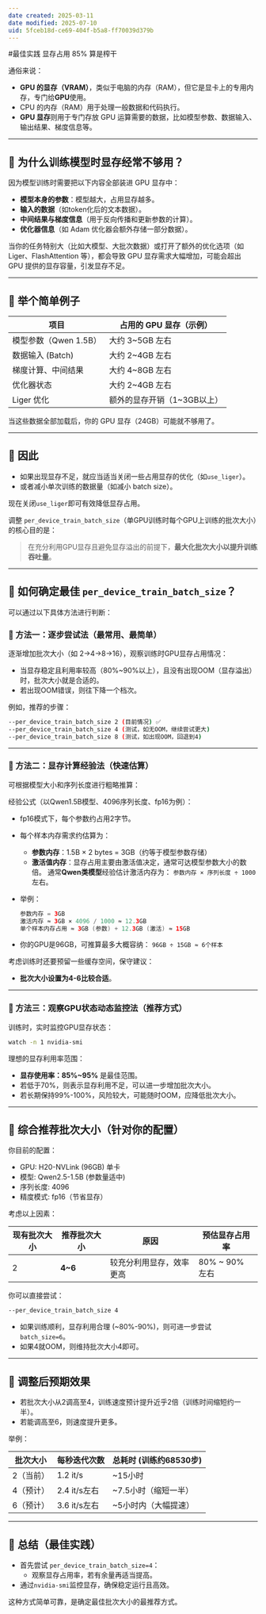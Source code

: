 ```yaml
---
date created: 2025-03-11
date modified: 2025-07-10
uid: 5fceb18d-ce69-404f-b5a8-ff70039d379b
---
```


#最佳实践  显存占用 85% 算是榨干

通俗来说：

- **GPU 的显存（VRAM）**，类似于电脑的内存（RAM），但它是显卡上的专用内存，专门给**GPU**使用。
- CPU 的内存（RAM）用于处理一般数据和代码执行。
- **GPU 显存**则用于专门存放 GPU 运算需要的数据，比如模型参数、数据输入、输出结果、梯度信息等。

---

## 📌 为什么训练模型时显存经常不够用？

因为模型训练时需要把以下内容全部装进 GPU 显存中：

- **模型本身的参数**：模型越大，占用显存越多。
- **输入的数据**（如token化后的文本数据）。
- **中间结果与梯度信息**（用于反向传播和更新参数的计算）。
- **优化器信息**（如 Adam 优化器会额外存储一部分数据）。

当你的任务特别大（比如大模型、大批次数据）或打开了额外的优化选项（如 Liger、FlashAttention 等），都会导致 GPU 显存需求大幅增加，可能会超出 GPU 提供的显存容量，引发显存不足。

---

## 🚩 举个简单例子

|项目|占用的 GPU 显存（示例）|
|---|---|
|模型参数（Qwen 1.5B）|大约 3~5GB 左右|
|数据输入 (Batch)|大约 2~4GB 左右|
|梯度计算、中间结果|大约 4~8GB 左右|
|优化器状态|大约 2~4GB 左右|
|Liger 优化|额外的显存开销（1~3GB以上）|

当这些数据全部加载后，你的 GPU 显存（24GB）可能就不够用了。

---

## 🚩 因此

- 如果出现显存不足，就应当适当关闭一些占用显存的优化（如`use_liger`）。
- 或者减小单次训练的数据量（如减小 batch size）。

现在关闭`use_liger`即可有效降低显存占用。

调整 `per_device_train_batch_size`（单GPU训练时每个GPU上训练的批次大小）的核心目的是：

> 在充分利用GPU显存且避免显存溢出的前提下，**最大化批次大小以提升训练吞吐量**。

---

## 🚩 如何确定最佳 `per_device_train_batch_size`？

可以通过以下具体方法进行判断：

### 🔹 方法一：逐步尝试法（最常用、最简单）

逐渐增加批次大小（如 2→4→8→16），观察训练时GPU显存占用情况：

- 当显存稳定且利用率较高（80%~90%以上），且没有出现OOM（显存溢出）时，批次大小就是合适的。
- 若出现OOM错误，则往下降一个档次。

例如，推荐的步骤：

```bash
--per_device_train_batch_size 2 (目前情况) ✅
--per_device_train_batch_size 4 (测试，如无OOM，继续尝试更大) 
--per_device_train_batch_size 8 (测试，如出现OOM，回退到4) 
```

---

### 🔹 方法二：显存计算经验法（快速估算）

可根据模型大小和序列长度进行粗略推算：

经验公式（以Qwen1.5B模型、4096序列长度、fp16为例）：

- fp16模式下，每个参数约占用2字节。
    
- 每个样本内存需求约估算为：
    
    - **参数内存**：1.5B × 2 bytes = 3GB（约等于模型参数存储）
    - **激活值内存**：显存占用主要由激活值决定，通常可达模型参数大小的数倍。
        通常**Qwen类模型**经验估计激活内存为：
        `参数内存 × 序列长度 ÷ 1000` 左右。
- 举例：
    
    ```Java
    参数内存 = 3GB
    激活内存 ≈ 3GB × 4096 / 1000 ≈ 12.3GB
    单个样本内存占用 ≈ 3GB (参数) + 12.3GB (激活) ≈ 15GB
    ```
    
- 你的GPU是96GB，可推算最多大概容纳：
    `96GB ÷ 15GB ≈ 6个样本`
    

考虑训练时还要预留一些缓存空间，保守建议：

- **批次大小设置为4-6比较合适**。

---

### 🔹 方法三：观察GPU状态动态监控法（推荐方式）

训练时，实时监控GPU显存状态：

```bash
watch -n 1 nvidia-smi
```

理想的显存利用率范围：

- **显存使用率：85%~95%** 是最佳范围。
- 若低于70%，则表示显存利用不足，可以进一步增加批次大小。
- 若长期保持99%-100%，风险较大，可能随时OOM，应降低批次大小。

---

## 🚩 综合推荐批次大小（针对你的配置）

你目前的配置：

- GPU: H20-NVLink (96GB) 单卡
- 模型: Qwen2.5-1.5B (参数量适中)
- 序列长度: 4096
- 精度模式: fp16（节省显存）

考虑以上因素：

|现有批次大小|推荐批次大小|原因|预估显存占用率|
|---|---|---|---|
|2|**4~6**|较充分利用显存，效率更高|80% ~ 90% 左右|

你可以直接尝试：

```bash
--per_device_train_batch_size 4
```

- 如果训练顺利，显存利用合理 (~80%-90%)，则可进一步尝试 `batch_size=6`。
- 如果4就OOM，则维持批次大小4即可。

---

## 🚩 调整后预期效果

- 若批次大小从2调高至4，训练速度预计提升近乎2倍（训练时间缩短约一半）。
- 若能调高至6，则速度提升更多。

举例：

|批次大小|每秒迭代次数|总耗时 (训练约68530步)|
|---|---|---|
|2（当前）|1.2 it/s|~15小时|
|4（预计）|2.4 it/s左右|~7.5小时（缩短一半）|
|6（预计）|3.6 it/s左右|~5小时内（大幅提速）|

---

## 🚩 总结（最佳实践）

- 首先尝试 `per_device_train_batch_size=4`：
    - 观察显存占用率，若有余量再适当提高。
- 通过`nvidia-smi`监控显存，确保稳定运行且高效。

这种方式简单可靠，是确定最佳批次大小的最推荐方式。
